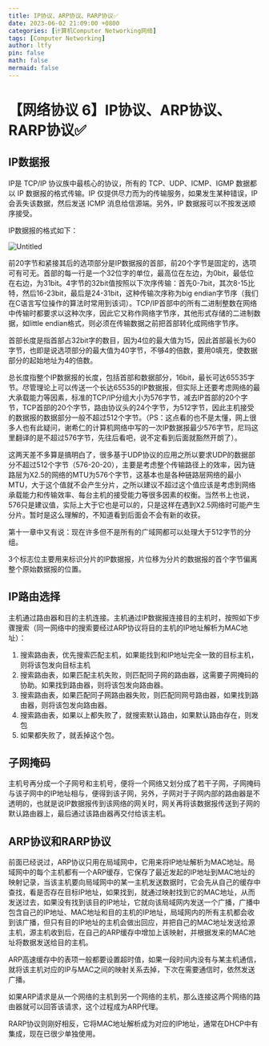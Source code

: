 ```yaml
---
title: IP协议、ARP协议、RARP协议✅
date: 2023-06-02 21:09:00 +0800
categories: [计算机Computer Networking网络]
tags: [Computer Networking]
author: ltfy
pin: false
math: false
mermaid: false
---
```


# 【网络协议 6】IP协议、ARP协议、RARP协议✅

## **IP数据报**

IP是 TCP/IP 协议族中最核心的协议，所有的 TCP、UDP、ICMP、IGMP 数据都以 IP 数据报的格式传输。IP 仅提供尽力而为的传输服务，如果发生某种错误，IP 会丢失该数据，然后发送 ICMP 消息给信源端。另外，IP 数据报可以不按发送顺序接受。

IP数据报的格式如下：

![Untitled](%E3%80%90%E7%BD%91%E7%BB%9C%E5%8D%8F%E8%AE%AE%206%E3%80%91IP%E5%8D%8F%E8%AE%AE%E3%80%81ARP%E5%8D%8F%E8%AE%AE%E3%80%81RARP%E5%8D%8F%E8%AE%AE%E2%9C%85%205180f5f0b0ba4706a47ace2e9cd7f4bb/Untitled.png)

前20字节和紧接其后的选项部分是IP数据报的首部，前20个字节是固定的，选项可有可无。首部的每一行是一个32位字的单位，最高位在左边，为0bit，最低位在右边，为31bit。4字节的32bit值按照以下次序传输：首先0-7bit，其次8-15比特，然后16-23bit，最后是24-31bit，这种传输次序称为big endian字节序（我们在C语言写位操作的算法时常用到该词）。TCP/IP首部中的所有二进制整数在网络中传输时都要求以这种次序，因此它又称作网络字节序，其他形式存储的二进制数据，如little endian格式，则必须在传输数据之前把首部转化成网络字节序。

首部长度是指首部占32bit字的数目，因为4位的最大值为15，因此首部最长为60字节，也即是说选项部分的最大值为40字节，不够4的倍数，要用0填充，使数据部分的起始地址为4的倍数。

总长度指整个IP数据报的长度，包括首部和数据部分，16bit，最长可达65535字节。尽管理论上可以传送一个长达65535的IP数据报，但实际上还要考虑网络的最大承载能力等因素，标准的TCP/IP分组大小为576字节，减去IP首部的20个字节，TCP首部的20个字节，路由协议头的24个字节，为512字节，因此主机接受的数据报的数据部分一般不超过512个字节。（PS：这点看的也不是太懂，网上很多人也有此疑问，谢希仁的计算机网络中写的一次IP数据报最少576字节，尼玛这里翻译的是不超过576字节，先往后看吧，说不定看到后面就豁然开朗了）。

这两天差不多算是搞明白了，很多基于UDP协议的应用之所以要求UDP的数据部分不超过512个字节（576-20-20），主要是考虑整个传输路径上的效率，因为链路层为X2.5的网络的MTU为576个字节，这基本也是各种链路层网络的最小MTU，大于这个值就不会产生分片，之所以建议不超过这个值应该是考虑到网络承载能力和传输效率、每台主机的接受能力等很多因素的权衡。当然书上也说，576只是建议值，实际上大于它也是可以的，只是这样在遇到X2.5网络时可能产生分片。暂时是这么理解的，不知道看到后面会不会有新的收获。

第十一章中又有说：现在许多但不是所有的广域网都可以处理大于512字节的分组。

3个标志位主要用来标识分片的IP数据报，片位移为分片的数据报的首个字节偏离整个原始数据报的位置。

## **IP路由选择**

主机通过路由器和目的主机连接。主机通过IP数据报连接目的主机时，按照如下步骤搜索（同一网络中的搜索要经过ARP协议将目的主机的IP地址解析为MAC地址）：

1. 搜索路由表，优先搜索匹配主机，如果能找到和IP地址完全一致的目标主机，则将该包发向目标主机
2. 搜索路由表，如果匹配主机失败，则匹配同子网的路由器，这需要子网掩码的协助。如果找到路由器，则将该包发向路由器。
3. 搜索路由表，如果匹配同子网路由器失败，则匹配同网号路由器，如果找到路由器，则将该包发向路由器。
4. 搜索路由表，如果以上都失败了，就搜索默认路由，如果默认路由存在，则发包
5. 如果都失败了，就丢掉这个包。

## **子网掩码**

主机号再分成一个子网号和主机号，便将一个网络又划分成了若干子网，子网掩码与该子网中的IP地址相与，便得到该子网，另外，子网对于子网内部的路由器是不透明的，也就是说IP数据报传到该网络的网关时，网关再将该数据报传送到子网的默认路由器上，最后通过该路由器再交付给该主机。

## **ARP协议和RARP协议**

前面已经说过，ARP协议只用在局域网中，它用来将IP地址解析为MAC地址。局域网中的每个主机都有一个ARP缓存，它保存了最近发起的IP地址到MAC地址的映射记录，当该主机要向局域网中的某一主机发送数据时，它会先从自己的缓存中查找，看是否存在目标IP地址，如果找到，就通过映射找到它的MAC地址，从而发送过去，如果没有找到该目的IP地址，它就向该局域网内发送一个广播，广播中包含自己的IP地址、MAC地址和目的主机的IP地址，局域网内的所有主机都会收到该广播，但只有目的IP地址的主机会做出回应，并把自己的MAC地址发送给源主机，源主机收到后，在自己的ARP缓存中增加上该映射，并根据发来的MAC地址将数据发送给目的主机。

ARP高速缓存中的表项一般都要设置超时值，如果一段时间内没有与某主机通信，就将该主机对应的IP与MAC之间的映射关系去掉，下次在需要通信时，依然发送广播。

如果ARP请求是从一个网络的主机到另一个网络的主机，那么连接这两个网络的路由器就可以回答该请求，这个过程成为ARP代理。

RARP协议则刚好相反，它将MAC地址解析成为对应的IP地址，通常在DHCP中有集成，现在已很少单独使用。